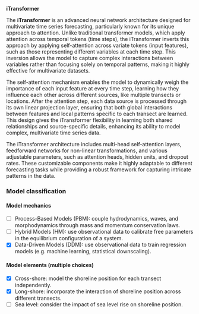 **iTransformer**

The **iTransformer** is an advanced neural network architecture designed for multivariate time series forecasting, particularly known for its unique approach to attention. Unlike traditional transformer models, which apply attention across temporal tokens (time steps), the iTransformer inverts this approach by applying self-attention across variate tokens (input features), such as those representing different variables at each time step. This inversion allows the model to capture complex interactions between variables rather than focusing solely on temporal patterns, making it highly effective for multivariate datasets.

The self-attention mechanism enables the model to dynamically weigh the importance of each input feature at every time step, learning how they influence each other across different sources, like multiple transects or locations. After the attention step, each data source is processed through its own linear projection layer, ensuring that both global interactions between features and local patterns specific to each transect are learned. This design gives the iTransformer flexibility in learning both shared relationships and source-specific details, enhancing its ability to model complex, multivariate time series data.

The iTransformer architecture includes multi-head self-attention layers, feedforward networks for non-linear transformations, and various adjustable parameters, such as attention heads, hidden units, and dropout rates. These customizable components make it highly adaptable to different forecasting tasks while providing a robust framework for capturing intricate patterns in the data.

### Model classification
#### Model mechanics
- [ ] Process-Based Models (PBM): couple hydrodynamics, waves, and morphodynamics through mass and momentum conservation laws.
- [ ] Hybrid Models (HM): use observational data to calibrate free parameters in the equilibrium configuration of a system.
- [x] Data-Driven Models (DDM): use observational data to train regression models (e.g. machine learning, statistical downscaling).
#### Model elements (multiple choices)
- [x] Cross-shore: model the shoreline position for each transect independently.
- [x] Long-shore: incorporate the interaction of shoreline position across different transects.
- [ ] Sea level: consider the impact of sea level rise on shoreline position.
